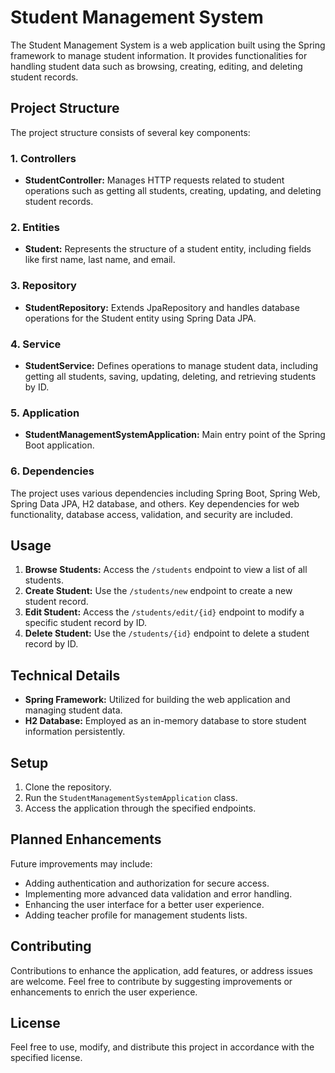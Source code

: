 # Student Management System

The Student Management System is a web application built using the Spring framework to manage student information. It provides functionalities for handling student data such as browsing, creating, editing, and deleting student records.

## Project Structure

The project structure consists of several key components:

### 1. Controllers

- **StudentController:** Manages HTTP requests related to student operations such as getting all students, creating, updating, and deleting student records.

### 2. Entities

- **Student:** Represents the structure of a student entity, including fields like first name, last name, and email.

### 3. Repository

- **StudentRepository:** Extends JpaRepository and handles database operations for the Student entity using Spring Data JPA.

### 4. Service

- **StudentService:** Defines operations to manage student data, including getting all students, saving, updating, deleting, and retrieving students by ID.

### 5. Application

- **StudentManagementSystemApplication:** Main entry point of the Spring Boot application.

### 6. Dependencies

The project uses various dependencies including Spring Boot, Spring Web, Spring Data JPA, H2 database, and others. Key dependencies for web functionality, database access, validation, and security are included.

## Usage

1. **Browse Students:** Access the `/students` endpoint to view a list of all students.
2. **Create Student:** Use the `/students/new` endpoint to create a new student record.
3. **Edit Student:** Access the `/students/edit/{id}` endpoint to modify a specific student record by ID.
4. **Delete Student:** Use the `/students/{id}` endpoint to delete a student record by ID.

## Technical Details

- **Spring Framework:** Utilized for building the web application and managing student data.
- **H2 Database:** Employed as an in-memory database to store student information persistently.

## Setup

1. Clone the repository.
2. Run the `StudentManagementSystemApplication` class.
3. Access the application through the specified endpoints.

## Planned Enhancements

Future improvements may include:

- Adding authentication and authorization for secure access.
- Implementing more advanced data validation and error handling.
- Enhancing the user interface for a better user experience.
- Adding teacher profile for management students lists.

## Contributing

Contributions to enhance the application, add features, or address issues are welcome. Feel free to contribute by suggesting improvements or enhancements to enrich the user experience.

## License

Feel free to use, modify, and distribute this project in accordance with the specified license.
